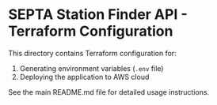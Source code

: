 # SEPTA Station Finder API - Terraform Configuration

This directory contains Terraform configuration for:

1. Generating environment variables (`.env` file)
2. Deploying the application to AWS cloud

See the main README.md file for detailed usage instructions.